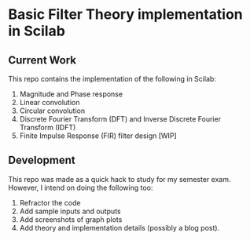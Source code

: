# Basic Filter Theory implementation in Scilab

## Current Work

This repo contains the implementation of the following in Scilab:

1. Magnitude and Phase response
2. Linear convolution
3. Circular convolution
4. Discrete Fourier Transform (DFT) and Inverse Discrete Fourier Transform (IDFT)
5. Finite Impulse Response (FIR) filter design [WIP]

## Development

This repo was made as a quick hack to study for my semester exam. However, I intend on doing the following too:

1. Refractor the code
2. Add sample inputs and outputs
3. Add screenshots of graph plots
4. Add theory and implementation details (possibly a blog post).
